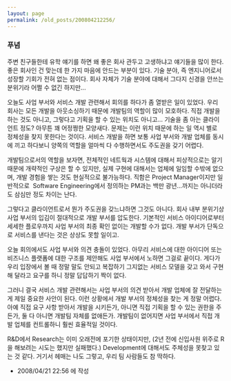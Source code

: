 ```yaml
---
layout: page
permalink: /old_posts/200804212256/
---
```


### 푸념


주변 친구들한테 유학 얘기를 하면 왜 좋은 회사 관두고 고생하냐고 얘기들을 많이 한다. 좋은 회사인 건 맞는데 한 가지 마음에 안드는 부분이 있다. 기술 분야, 즉 엔지니어로서 성장할 기회가 전혀 없는 점이다. 회사 자체가 기술 분야에 대해서 그다지 신경을 안쓰는 분위기라 어쩔 수 없긴 하지만...

오늘도 사업 부서와 서비스 개발 관련해서 회의를 하다가 좀 열받은 일이 있었다.
우리 회사는 모든 개발을 아웃소싱하기 때문에 개발팀의 역할이 많이 모호하다. 직접 개발을 하는 것도 아니고, 그렇다고 기획을 할 수 있는 위치도 아니고... 기술을 좀 아는 클라이언트 정도? 아무튼 꽤 어정쩡한 모양새다.
문제는 이런 위치 때문에 하는 일 역시 별로 정체성을 찾지 못한다는 것이다. 서비스 개발을 하면 보통 사업 부서와 개발 업체를 동시에 끼고 하다보니 양쪽의 역할을 얼마씩 다 수행하면서도 주도권을 갖기 어렵다.

개발팀으로서의 역할을 보자면, 전체적인 네트웍과 시스템에 대해서 피상적으로는 알기 때문에 개략적인 구상은 할 수 있지만, 실제 구현에 대해서는 업체에 일임할 수밖에 없으며, 개발 경험을 쌓는 것도 현실적으로 불가능하다. 직함은 Project Manager이지만 일반적으로  Software Engineering에서 정의하는 PM과는 백만 광년...까지는 아니더라도 삼심만 정도 차이는 난다.

그렇다고 클라이언트로서 뭔가 주도권을 갖느냐하면 그것도 아니다. 회사 내부 분위기상 사업 부서의 입김이 절대적으로 개발 부서를 압도한다. 기본적인 서비스 아이디어로부터 세세한 플로우까지 사업 부서의 최종 확인 없이는 개발할 수가 없다. 개발 부서가 단독으로 서비스를 낸다는 것은 상상도 못할 일이고.

오늘 회의에서도 사업 부서와 의견 충돌이 있었다. 아무리 서비스에 대한 아이디어 또는 비즈니스 플랫폼에 대한 구조를 제안해도 사업 부서에서 노하면 그걸로 끝이다. 게다가 우리 입장에서 볼 때 정말 말도 안되고 복잡하기 그지없는 서비스 모델을 갖고 와서 구현해 달라고 요구를 하니 정말 답답하기 짝이 없다.

그러니 결국 서비스 개발 관련해서는 사업 부서의 의견 받아서 개발 업체에 잘 전달하는 게 제일 중요한 사안이 된다. 이런 상황에서 개발 부서의 정체성을 찾는 게 정말 어렵다. 아예 직접 요구 사항 받아서 개발을 시키든가, 아니면 직접 기획을 할 수 있는 권한을 주든가, 둘 다 아니면 개발팀 자체를 없애든가. 개발팀이 없어지면 사업 부서에서 직접 개발 업체를 컨트롤하니 훨씬 효율적일 것이다.

R&D에서 Research는 이미 오래전에 포기한 상태이지만, (2년 전에 신입사원 위주로 R을 해보려는 시도는 했지만 실패했다.) Development에 대해서도 주체성을 못찾고 있는 것 같다. 거기서 헤매는 나도 그렇고, 우리 팀 사람들도 참 딱하다.





- 2008/04/21 22:56 에 작성